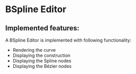 # BSpline Editor

## Implemented features:

A BSpline Editor is implemented with following functionality:
- Rendering the curve
- Displaying the construction
- Displaying the Spline nodes
- Displaying the Bézier nodes